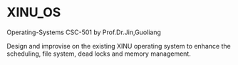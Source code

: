 # XINU_OS

Operating-Systems CSC-501
by Prof.Dr.Jin,Guoliang

Design and improvise on the existing XINU operating system to enhance the scheduling, file system, dead locks and memory management.
